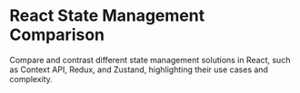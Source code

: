 # React State Management Comparison

Compare and contrast different state management solutions in React, such as Context API, Redux, and Zustand, highlighting their use cases and complexity.